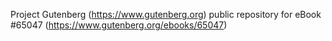Project Gutenberg (https://www.gutenberg.org) public repository for
eBook #65047 (https://www.gutenberg.org/ebooks/65047)
